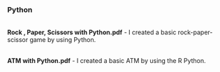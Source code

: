 ### Python
 
<br>**Rock , Paper, Scissors with Python.pdf** - I created a basic rock-paper-scissor game by using Python.

<br>**ATM with Python.pdf** - I created a basic ATM by using the R Python.
